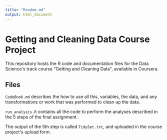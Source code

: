 ```yaml
---
title: "Readme.md"
output: html_document
---
```


# Getting and Cleaning Data Course Project

This repository hosts the R code and documentation files for the Data Science's track course "Getting and Cleaning Data", available in Coursera.

## Files

`CodeBook.md` describes the how to use all this, variables, the data, and any transformations or work that was performed to clean up the data.

`run_analysis.R` contains all the code to perform the analyses described in the 5 steps of the final assignment.

The output of the 5th step is called `TidySet.txt`, and uploaded in the course project's upload form.
